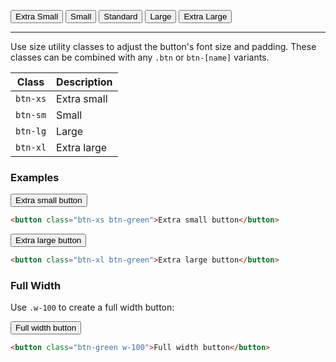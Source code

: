 <button class="btn-xs h-fit btn-purple">Extra Small</button>
<button class="btn-sm btn-purple">Small</button>
<button class="btn-purple">Standard</button>
<button class="btn-lg btn-purple">Large</button>
<button class="btn-xl btn-purple">Extra Large</button>


---


Use size utility classes to adjust the button's font size and padding. These classes can be combined with any `.btn` or `btn-[name]` variants.



| Class     | Description |
| --------- | ---------- |
| `btn-xs` | Extra small  |
| `btn-sm` | Small |
| `btn-lg` | Large |
| `btn-xl` | Extra large  |


### Examples

<button class="btn-xs btn-green mt-4">Extra small button</button>

```html
<button class="btn-xs btn-green">Extra small button</button>
```


<button class="btn-xl btn-green mt-4">Extra large button</button>

```html
<button class="btn-xl btn-green">Extra large button</button>
```



### Full Width

Use `.w-100` to create a full width button:


<button class="btn-green w-100 mt-4">Full width button</button>

```html
<button class="btn-green w-100">Full width button</button>
```